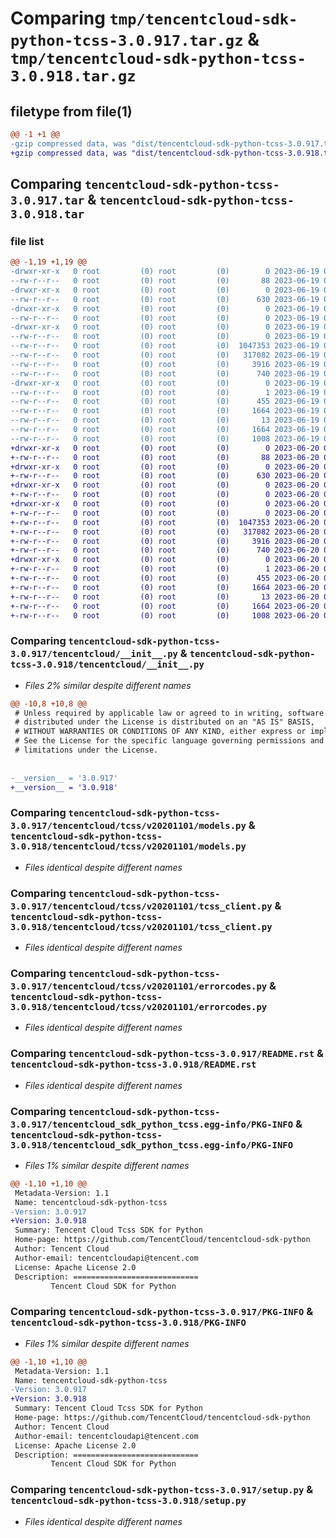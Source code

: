 # Comparing `tmp/tencentcloud-sdk-python-tcss-3.0.917.tar.gz` & `tmp/tencentcloud-sdk-python-tcss-3.0.918.tar.gz`

## filetype from file(1)

```diff
@@ -1 +1 @@
-gzip compressed data, was "dist/tencentcloud-sdk-python-tcss-3.0.917.tar", last modified: Mon Jun 19 00:34:09 2023, max compression
+gzip compressed data, was "dist/tencentcloud-sdk-python-tcss-3.0.918.tar", last modified: Tue Jun 20 02:49:23 2023, max compression
```

## Comparing `tencentcloud-sdk-python-tcss-3.0.917.tar` & `tencentcloud-sdk-python-tcss-3.0.918.tar`

### file list

```diff
@@ -1,19 +1,19 @@
-drwxr-xr-x   0 root         (0) root         (0)        0 2023-06-19 00:34:09.000000 tencentcloud-sdk-python-tcss-3.0.917/
--rw-r--r--   0 root         (0) root         (0)       88 2023-06-19 00:34:09.000000 tencentcloud-sdk-python-tcss-3.0.917/setup.cfg
-drwxr-xr-x   0 root         (0) root         (0)        0 2023-06-19 00:34:09.000000 tencentcloud-sdk-python-tcss-3.0.917/tencentcloud/
--rw-r--r--   0 root         (0) root         (0)      630 2023-06-19 00:34:09.000000 tencentcloud-sdk-python-tcss-3.0.917/tencentcloud/__init__.py
-drwxr-xr-x   0 root         (0) root         (0)        0 2023-06-19 00:34:09.000000 tencentcloud-sdk-python-tcss-3.0.917/tencentcloud/tcss/
--rw-r--r--   0 root         (0) root         (0)        0 2023-06-19 00:34:09.000000 tencentcloud-sdk-python-tcss-3.0.917/tencentcloud/tcss/__init__.py
-drwxr-xr-x   0 root         (0) root         (0)        0 2023-06-19 00:34:09.000000 tencentcloud-sdk-python-tcss-3.0.917/tencentcloud/tcss/v20201101/
--rw-r--r--   0 root         (0) root         (0)        0 2023-06-19 00:34:09.000000 tencentcloud-sdk-python-tcss-3.0.917/tencentcloud/tcss/v20201101/__init__.py
--rw-r--r--   0 root         (0) root         (0)  1047353 2023-06-19 00:34:09.000000 tencentcloud-sdk-python-tcss-3.0.917/tencentcloud/tcss/v20201101/models.py
--rw-r--r--   0 root         (0) root         (0)   317082 2023-06-19 00:34:09.000000 tencentcloud-sdk-python-tcss-3.0.917/tencentcloud/tcss/v20201101/tcss_client.py
--rw-r--r--   0 root         (0) root         (0)     3916 2023-06-19 00:34:09.000000 tencentcloud-sdk-python-tcss-3.0.917/tencentcloud/tcss/v20201101/errorcodes.py
--rw-r--r--   0 root         (0) root         (0)      740 2023-06-19 00:34:09.000000 tencentcloud-sdk-python-tcss-3.0.917/README.rst
-drwxr-xr-x   0 root         (0) root         (0)        0 2023-06-19 00:34:09.000000 tencentcloud-sdk-python-tcss-3.0.917/tencentcloud_sdk_python_tcss.egg-info/
--rw-r--r--   0 root         (0) root         (0)        1 2023-06-19 00:34:09.000000 tencentcloud-sdk-python-tcss-3.0.917/tencentcloud_sdk_python_tcss.egg-info/dependency_links.txt
--rw-r--r--   0 root         (0) root         (0)      455 2023-06-19 00:34:09.000000 tencentcloud-sdk-python-tcss-3.0.917/tencentcloud_sdk_python_tcss.egg-info/SOURCES.txt
--rw-r--r--   0 root         (0) root         (0)     1664 2023-06-19 00:34:09.000000 tencentcloud-sdk-python-tcss-3.0.917/tencentcloud_sdk_python_tcss.egg-info/PKG-INFO
--rw-r--r--   0 root         (0) root         (0)       13 2023-06-19 00:34:09.000000 tencentcloud-sdk-python-tcss-3.0.917/tencentcloud_sdk_python_tcss.egg-info/top_level.txt
--rw-r--r--   0 root         (0) root         (0)     1664 2023-06-19 00:34:09.000000 tencentcloud-sdk-python-tcss-3.0.917/PKG-INFO
--rw-r--r--   0 root         (0) root         (0)     1008 2023-06-19 00:34:09.000000 tencentcloud-sdk-python-tcss-3.0.917/setup.py
+drwxr-xr-x   0 root         (0) root         (0)        0 2023-06-20 02:49:23.000000 tencentcloud-sdk-python-tcss-3.0.918/
+-rw-r--r--   0 root         (0) root         (0)       88 2023-06-20 02:49:23.000000 tencentcloud-sdk-python-tcss-3.0.918/setup.cfg
+drwxr-xr-x   0 root         (0) root         (0)        0 2023-06-20 02:49:23.000000 tencentcloud-sdk-python-tcss-3.0.918/tencentcloud/
+-rw-r--r--   0 root         (0) root         (0)      630 2023-06-20 02:49:23.000000 tencentcloud-sdk-python-tcss-3.0.918/tencentcloud/__init__.py
+drwxr-xr-x   0 root         (0) root         (0)        0 2023-06-20 02:49:23.000000 tencentcloud-sdk-python-tcss-3.0.918/tencentcloud/tcss/
+-rw-r--r--   0 root         (0) root         (0)        0 2023-06-20 02:49:23.000000 tencentcloud-sdk-python-tcss-3.0.918/tencentcloud/tcss/__init__.py
+drwxr-xr-x   0 root         (0) root         (0)        0 2023-06-20 02:49:23.000000 tencentcloud-sdk-python-tcss-3.0.918/tencentcloud/tcss/v20201101/
+-rw-r--r--   0 root         (0) root         (0)        0 2023-06-20 02:49:23.000000 tencentcloud-sdk-python-tcss-3.0.918/tencentcloud/tcss/v20201101/__init__.py
+-rw-r--r--   0 root         (0) root         (0)  1047353 2023-06-20 02:49:23.000000 tencentcloud-sdk-python-tcss-3.0.918/tencentcloud/tcss/v20201101/models.py
+-rw-r--r--   0 root         (0) root         (0)   317082 2023-06-20 02:49:23.000000 tencentcloud-sdk-python-tcss-3.0.918/tencentcloud/tcss/v20201101/tcss_client.py
+-rw-r--r--   0 root         (0) root         (0)     3916 2023-06-20 02:49:23.000000 tencentcloud-sdk-python-tcss-3.0.918/tencentcloud/tcss/v20201101/errorcodes.py
+-rw-r--r--   0 root         (0) root         (0)      740 2023-06-20 02:49:23.000000 tencentcloud-sdk-python-tcss-3.0.918/README.rst
+drwxr-xr-x   0 root         (0) root         (0)        0 2023-06-20 02:49:23.000000 tencentcloud-sdk-python-tcss-3.0.918/tencentcloud_sdk_python_tcss.egg-info/
+-rw-r--r--   0 root         (0) root         (0)        1 2023-06-20 02:49:23.000000 tencentcloud-sdk-python-tcss-3.0.918/tencentcloud_sdk_python_tcss.egg-info/dependency_links.txt
+-rw-r--r--   0 root         (0) root         (0)      455 2023-06-20 02:49:23.000000 tencentcloud-sdk-python-tcss-3.0.918/tencentcloud_sdk_python_tcss.egg-info/SOURCES.txt
+-rw-r--r--   0 root         (0) root         (0)     1664 2023-06-20 02:49:23.000000 tencentcloud-sdk-python-tcss-3.0.918/tencentcloud_sdk_python_tcss.egg-info/PKG-INFO
+-rw-r--r--   0 root         (0) root         (0)       13 2023-06-20 02:49:23.000000 tencentcloud-sdk-python-tcss-3.0.918/tencentcloud_sdk_python_tcss.egg-info/top_level.txt
+-rw-r--r--   0 root         (0) root         (0)     1664 2023-06-20 02:49:23.000000 tencentcloud-sdk-python-tcss-3.0.918/PKG-INFO
+-rw-r--r--   0 root         (0) root         (0)     1008 2023-06-20 02:49:23.000000 tencentcloud-sdk-python-tcss-3.0.918/setup.py
```

### Comparing `tencentcloud-sdk-python-tcss-3.0.917/tencentcloud/__init__.py` & `tencentcloud-sdk-python-tcss-3.0.918/tencentcloud/__init__.py`

 * *Files 2% similar despite different names*

```diff
@@ -10,8 +10,8 @@
 # Unless required by applicable law or agreed to in writing, software
 # distributed under the License is distributed on an "AS IS" BASIS,
 # WITHOUT WARRANTIES OR CONDITIONS OF ANY KIND, either express or implied.
 # See the License for the specific language governing permissions and
 # limitations under the License.
 
 
-__version__ = '3.0.917'
+__version__ = '3.0.918'
```

### Comparing `tencentcloud-sdk-python-tcss-3.0.917/tencentcloud/tcss/v20201101/models.py` & `tencentcloud-sdk-python-tcss-3.0.918/tencentcloud/tcss/v20201101/models.py`

 * *Files identical despite different names*

### Comparing `tencentcloud-sdk-python-tcss-3.0.917/tencentcloud/tcss/v20201101/tcss_client.py` & `tencentcloud-sdk-python-tcss-3.0.918/tencentcloud/tcss/v20201101/tcss_client.py`

 * *Files identical despite different names*

### Comparing `tencentcloud-sdk-python-tcss-3.0.917/tencentcloud/tcss/v20201101/errorcodes.py` & `tencentcloud-sdk-python-tcss-3.0.918/tencentcloud/tcss/v20201101/errorcodes.py`

 * *Files identical despite different names*

### Comparing `tencentcloud-sdk-python-tcss-3.0.917/README.rst` & `tencentcloud-sdk-python-tcss-3.0.918/README.rst`

 * *Files identical despite different names*

### Comparing `tencentcloud-sdk-python-tcss-3.0.917/tencentcloud_sdk_python_tcss.egg-info/PKG-INFO` & `tencentcloud-sdk-python-tcss-3.0.918/tencentcloud_sdk_python_tcss.egg-info/PKG-INFO`

 * *Files 1% similar despite different names*

```diff
@@ -1,10 +1,10 @@
 Metadata-Version: 1.1
 Name: tencentcloud-sdk-python-tcss
-Version: 3.0.917
+Version: 3.0.918
 Summary: Tencent Cloud Tcss SDK for Python
 Home-page: https://github.com/TencentCloud/tencentcloud-sdk-python
 Author: Tencent Cloud
 Author-email: tencentcloudapi@tencent.com
 License: Apache License 2.0
 Description: ============================
         Tencent Cloud SDK for Python
```

### Comparing `tencentcloud-sdk-python-tcss-3.0.917/PKG-INFO` & `tencentcloud-sdk-python-tcss-3.0.918/PKG-INFO`

 * *Files 1% similar despite different names*

```diff
@@ -1,10 +1,10 @@
 Metadata-Version: 1.1
 Name: tencentcloud-sdk-python-tcss
-Version: 3.0.917
+Version: 3.0.918
 Summary: Tencent Cloud Tcss SDK for Python
 Home-page: https://github.com/TencentCloud/tencentcloud-sdk-python
 Author: Tencent Cloud
 Author-email: tencentcloudapi@tencent.com
 License: Apache License 2.0
 Description: ============================
         Tencent Cloud SDK for Python
```

### Comparing `tencentcloud-sdk-python-tcss-3.0.917/setup.py` & `tencentcloud-sdk-python-tcss-3.0.918/setup.py`

 * *Files identical despite different names*

